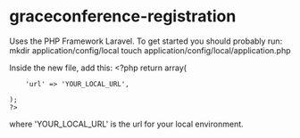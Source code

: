 # graceconference-registration #
Uses the PHP Framework Laravel. To get started you should probably run:
    mkdir application/config/local
    touch application/config/local/application.php
  
Inside the new file, add this:
    <?php
    return array(

        'url' => 'YOUR_LOCAL_URL',

    );
    ?>
where 'YOUR_LOCAL_URL' is the url for your local environment.
